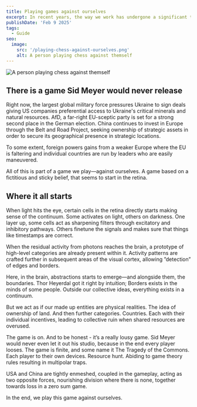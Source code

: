 ```yaml
---
title: Playing games against ourselves
excerpt: In recent years, the way we work has undergone a significant transformation, largely due to advancements in technology and changing attitudes toward work-life balance. One of the most notable changes has been the rise of remote work, allowing employees to work from the comfort of their own homes.
publishDate: 'Feb 9 2025'
tags:
  - Guide
seo:
  image:
    src: '/playing-chess-against-ourselves.png'
    alt: A person playing chess against themself
---
```


![A person playing chess against themself](/playing-chess-against-ourselves.png)

## There is a game Sid Meyer would never release

Right now, the largest global military force pressures Ukraine to sign deals giving US companies preferential access to Ukraine's critical minerals and natural resources. AfD, a far-right EU-sceptic party is set for a strong second place in the German election. China continues to invest in Europe through the Belt and Road Project, seeking ownership of strategic assets in order to secure its geographical presence in strategic locations.

To some extent, foreign powers gains from a weaker Europe where the EU is faltering and individual countries are run by leaders who are easily maneuvered.

All of this is part of a game we play—against ourselves. A game based on a fictitious and sticky belief, that seems to start in the retina.

## Where it all starts
When light hits the eye, certain cells in the retina directly starts making sense of the continuum. Some activates on light, others on darkness. One layer up, some cells act as sharpening filters through excitatory and inhibitory pathways. Others finetune the signals and makes sure that things like timestamps are correct.

When the residual activity from photons reaches the brain, a prototype of high-level categories are already present within it. Activity patterns are crafted further in subsequent areas of the visual cortex, allowing ”detection” of edges and borders.

Here, in the brain, abstractions starts to emerge—and alongside them, the boundaries. Thor Heyerdal got it right by intuition; Borders exists in the minds of some people. Outside our collective ideas, everything exists in a continuum. 

But we act as if our made up entities are physical realities. The idea of ownership of land. And then further categories. Countries. Each with their individual incentives, leading to collective ruin when shared resources are overused. 

The game is on. And to be honest - it’s a really lousy game. Sid Meyer would never even let it out his studio, because in the end every player looses. The game is finite, and some name it The Tragedy of the Commons. Each player to their own devices. Resource hunt. Abiding to game theory rules resulting in multipolar traps.

USA and China are tightly enmeshed, coupled in the gameplay, acting as two opposite forces, nourishing division where there is none, together towards loss in a zero sum game.

In the end, we play this game against ourselves. 
